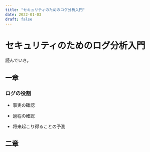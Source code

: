 ```yaml
---
title: "セキュリティのためのログ分析入門"
date: 2022-01-03
draft: false
---
```

# セキュリティのためのログ分析入門



読んでいき。



## 一章



### ログの役割



* 事実の確認



* 過程の確認



* 将来起こり得ることの予測



## 二章
